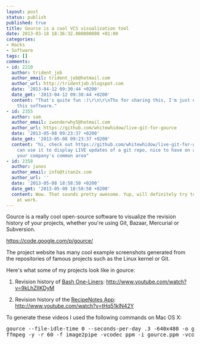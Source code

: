 ```yaml
---
layout: post
status: publish
published: true
title: Gource is a cool VCS visualization tool
date: 2013-03-18 18:36:32.000000000 +01:00
categories:
- Hacks
- Software
tags: []
comments:
- id: 2210
  author: trident_job
  author_email: trident_job@hotmail.com
  author_url: http://tridentjob.blogspot.com
  date: '2013-04-12 09:30:44 +0200'
  date_gmt: '2013-04-12 09:30:44 +0200'
  content: "That's quite fun :)\r\n\r\nThx for sharing this, I'm just discovering
    this software."
- id: 2355
  author: sam
  author_email: iwonderwhy5@hotmail.com
  author_url: https://github.com/whitewhidow/live-git-for-gource
  date: '2013-05-08 09:23:37 +0200'
  date_gmt: '2013-05-08 09:23:37 +0200'
  content: "hi, check out https://github.com/whitewhidow/live-git-for-gource\r\n\r\nYou
    can use it to display LIVE updates of a git repo, nice to have on a screen in
    your company's common area"
- id: 2358
  author: janos
  author_email: info@titan2x.com
  author_url: ''
  date: '2013-05-08 18:58:50 +0200'
  date_gmt: '2013-05-08 18:58:50 +0200'
  content: Wow. That sounds pretty awesome. Yup, will definitely try to get this going
    at work.
---
```

Gource is a really cool open-source software to visualize the revision history of your projects, whether you're using Git, Bazaar, Mercurial or Subversion.

<a href="https://code.google.com/p/gource/">https://code.google.com/p/gource/</a>

The project website has many cool example screenshots generated from the repositories of famous projects such as the Linux kernel or Git.

Here's what some of my projects look like in gource:

1. Revision history of <a href="http://www.bashoneliners.com/">Bash One-Liners</a>:
http://www.youtube.com/watch?v=9kLhZIlKDyM

2. Revision history of the <a href="https://play.google.com/store/apps/details?id=com.recipenotes.lite">RecipeNotes App</a>:
http://www.youtube.com/watch?v=tHq51klN42Y

To generate these videos I used the following commands on Mac OS X:
<pre>gource --file-idle-time 0 --seconds-per-day .3 -640x480 -o gource.ppm
ffmpeg -y -r 60 -f image2pipe -vcodec ppm -i gource.ppm -vcodec libvpx -b 10000K gource.webm</pre>
